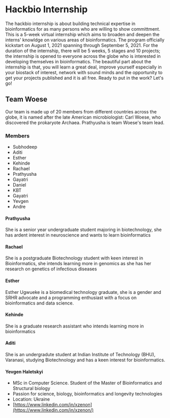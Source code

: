 # Hackbio Internship

The hackbio internship is about building technical expertise in bioinformatics for as many persons who are willing to show committment. This is a 5-week virtual internship which aims to broaden and deepen the interns' knowldge on various areas of bioinformatics. The program officially kickstart on August 1, 2021 spanning through September 5, 2021. For the duration of the internship, there will be 5 weeks, 5 stages and 10 projects; the internship is opened to everyone across the globe who is interested in developing themselves in bioinformatics. The beautiful part about the internship is that, you will learn a great deal, improve yourself especially in your biostack of interest, network with sound minds and the opportunity to get your projects published and it is all free. Ready to put in the work? Let's go!

## Team Woese
Our team is made up of 20 members from different countries across the globe, it is named after the late American microbiologist: Carl Woese, who discovered the prokaryote Archaea. Prathyusha is team Woese's team lead.

### Members
 * Subhodeep
 * Aditi
 * Esther
 * Kehinde
 * Rachael
 * Prathyusha
 * Gayatri
 * Daniel
 * KBT
 * Gayatri
 * Yevgen
 * Andre

#### Prathyusha
She is a senior year undergraduate student majoring in biotechnology, she has ardent interest in neuroscience and wants to learn bioinformatics

#### Rachael
She is a postgraduate Biotechnology student with keen interest in Bioinformatics, she intends learning more in genomics as she has her research on genetics of infectious diseases

#### Esther
Esther Ugwueke is a biomedical technology graduate, she is a gender and SRHR advocate and a programming enthusiast with a focus on bioinformatics and data science.

#### Kehinde
She is a graduate research assistant who intends learning more in bioinformatics

#### Aditi
She is an undergradute student at Indian Institute of Technology (BHU), Varanasi, studying Biotechnology and has a keen interest for bioinformatics.

#### Yevgen Haletskyi
  * MSc in Computer Science. Student of the Master of Bioinformatics and Structural biology
  * Passion for science, biology, bioinformatics and longevity technologies
  * Location: Ukraine
  * [https://www.linkedin.com/in/xzenon](https://www.linkedin.com/in/xzenon/)
